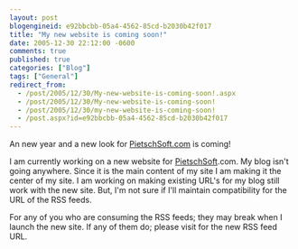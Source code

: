 ```yaml
---
layout: post
blogengineid: e92bbcbb-05a4-4562-85cd-b2030b42f017
title: "My new website is coming soon!"
date: 2005-12-30 22:12:00 -0600
comments: true
published: true
categories: ["Blog"]
tags: ["General"]
redirect_from: 
  - /post/2005/12/30/My-new-website-is-coming-soon!.aspx
  - /post/2005/12/30/My-new-website-is-coming-soon!
  - /post/2005/12/30/my-new-website-is-coming-soon!
  - /post.aspx?id=e92bbcbb-05a4-4562-85cd-b2030b42f017
---
```


An new year and a new look for <a title="PietschSoft.com" href="http://PietschSoft.com" target="_blank">PietschSoft.com</a> is coming!

I am currently working on a new website for <a title="PietschSoft.com" href="http://PietschSoft.com" target="_blank">PietschSoft</a>.com. My blog isn't going anywhere. Since it is the main content of my site I am making it the center of my site. I am working on making existing URL's for my blog still work with the new site. But, I'm not sure if I'll maintain compatibility for the URL of the RSS feeds.

For any of you who are consuming the RSS feeds; they may break when I launch the new site. If any of them do; please visit <A HREF=""></A> for the new RSS feed URL.
